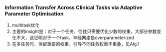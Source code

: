 ### Information Transfer Across Clinical Tasks via Adaptive Parameter Optimisation
1. multitask优化
2. 主要的insight是：对于一个任务，往往只需要优化少数的权重，大部分参数变化不大，这证明对于一个task，神经网络是overparameterized
3. 在多任务时，保留重要的权重，引导不同任务权重不重叠，见Alg.1